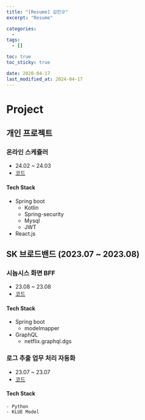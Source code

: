 ```yaml
---
title: "[Resume] 김민규"
excerpt: "Resume"

categories:
  - 
tags:
  - []

toc: true
toc_sticky: true

date: 2020-04-17
last_modified_at: 2024-04-17
---
```


# Project

## 개인 프로젝트 

### 온라인 스케쥴러

- 24.02 ~ 24.03
- [코드](https://github.com/min9805/Joint-Schedule-Service)

#### Tech Stack
  - Spring boot
    - Kotlin
    - Spring-security
    - Mysql
    - JWT
  - React.js

## SK 브로드밴드 (2023.07 ~ 2023.08)

### 시놉시스 화면 BFF

- 23.08 ~ 23.08
- [코드](https://github.com/min9805/synopsis-api-spring-graphql)

#### Tech Stack
  - Spring boot
    - modelmapper
  - GraphQL
    - netflix.graphql.dgs


### 로그 추출 업무 처리 자동화 

- 23.07 ~ 23.07
- [코드](https://github.com/min9805/log_extract)

#### Tech Stack
    - Python
    - KLUE Model

